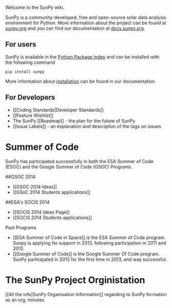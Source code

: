 Welcome to the SunPy wiki.

SunPy is a community-developed, free and open-source solar data analysis environment for Python. More information about the project can be found at [sunpy.org](http://sunpy.org) and you can find our documentation at [docs.sunpy.org](http://docs.sunpy.org).

## For users
SunPy is available in the [Python Package Index](https://pypi.python.org/pypi/sunpy/) and can be installed with the following command 

`pip install sunpy`

More information about [installation](http://docs.sunpy.org/en/stable/guide/installation/index.html) can be found in our documentation.

## For Developers

* [[Coding Standards|Developer Standards]]
* [[Feature Wishlist]]
* The SunPy [[Roadmap]] - the plan for the future of SunPy
* [[Issue Labels]] - an explanation and description of the tags on issues

# Summer of Code
SunPy has participated successfully in both the ESA Summer of Code (ESOC) and the Google Summer of Code (GSOC) Programs.

##GSOC 2014
* [[GSOC 2014 Ideas]]
* [[GSoC 2014 Students applications]]

##ESA's SOCIS 2014
* [[SOCIS 2014 Ideas Page]]
* [[SOCIS 2014 Students applications]]

Past Programs

* [[ESA Summer of Code in Space]] is the ESA Summer of Code program.  Sunpy is applying for support in 2013, following participation in 2011 and 2012. 
* [[Google Summer of Code]] is the Google Summer Of Code program.  SunPy participated in 2013 for the first time in 2013, and was successful.

# The SunPy Project Orginistation
[[All the info|SunPy Organisation Information]] regarding to SunPy formation as an org, minutes
